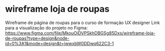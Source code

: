 # wireframe loja de roupas
Wireframe de página de roupas para o curso de formação UX designer
Link para a visualização do projeto no Figma: https://www.figma.com/file/MkouOiDVPSkhDBGSg85Dxs/wireframe-loja-de-roupas?type=design&node-id=0%3A1&mode=design&t=jwwxbW0DDwq622C3-1
